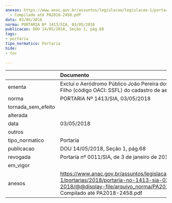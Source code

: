 ```yaml
---
anexos: https://www.anac.gov.br/assuntos/legislacao/legislacao-1/portarias/2018/portaria-no-1413-sia-03-05-2018/@@display-file/arquivo_norma/PA2018-1413
  - Compilado até PA2018-2458.pdf
data: 03/05/2018
norma: PORTARIA Nº 1413/SIA, 03/05/2018
publicacao: DOU 14/05/2018, Seção 1, pág.68
tags:
- portaria
tipo_normatico: Portaria
hide: 
- toc 
 
---
```


|                    | Documento                                                                                                                                                                        |
|:-------------------|:---------------------------------------------------------------------------------------------------------------------------------------------------------------------------------|
| ementa             | Exclui o Aeródromo Público João Pereira dos Santos Filho (código OACI: SSFL) do cadastro de aeródromos.                                                                          |
| norma              | PORTARIA Nº 1413/SIA, 03/05/2018                                                                                                                                                 |
| tornada_sem_efeito |                                                                                                                                                                                  |
| alterada           |                                                                                                                                                                                  |
| data               | 03/05/2018                                                                                                                                                                       |
| outros             |                                                                                                                                                                                  |
| tipo_normatico     | Portaria                                                                                                                                                                         |
| publicacao         | DOU 14/05/2018, Seção 1, pág.68                                                                                                                                                  |
| revogada           | Portaria nº 0011/SIA, de 3 de janeiro de 2019.                                                                                                                                   |
| em_vigor           |                                                                                                                                                                                  |
| anexos             | https://www.anac.gov.br/assuntos/legislacao/legislacao-1/portarias/2018/portaria-no-1413-sia-03-05-2018/@@display-file/arquivo_norma/PA2018-1413 - Compilado até PA2018-2458.pdf |